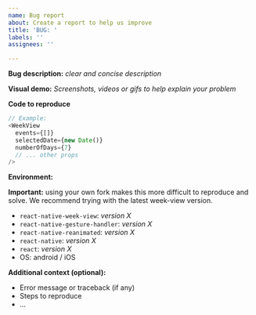 ```yaml
---
name: Bug report
about: Create a report to help us improve
title: 'BUG: '
labels: ''
assignees: ''

---
```


**Bug description:**
_clear and concise description_

**Visual demo:**
_Screenshots, videos or gifs to help explain your problem_

**Code to reproduce**
```js
// Example:
<WeekView
  events={[]}
  selectedDate={new Date()}
  numberOfDays={7}
  // ... other props
/>
```

**Environment:**

**Important:** using your own fork makes this more difficult to reproduce and solve. We recommend trying with the latest week-view version.

 - `react-native-week-view`: _version X_
 - `react-native-gesture-handler`: _version X_
 - `react-native-reanimated`: _version X_
 - `react-native`: _version X_
 - `react`: _version X_
 - OS: android / iOS

**Additional context (optional):**
* Error message or traceback (if any)
* Steps to reproduce
* ...
